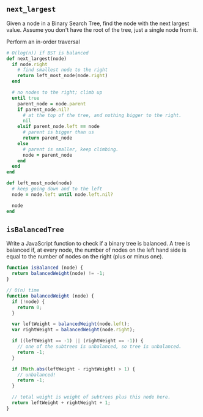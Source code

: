 ## `next_largest`

Given a node in a Binary Search Tree, find the node with the next
largest value. Assume you don't have the root of the tree, just a
single node from it.

Perform an in-order traversal

```ruby
# O(log(n)) if BST is balanced
def next_largest(node)
  if node.right
    # find smallest node to the right
    return left_most_node(node.right)
  end

  # no nodes to the right; climb up
  until true
    parent_node = node.parent
    if parent_node.nil?
      # at the top of the tree, and nothing bigger to the right.
      nil
    elsif parent_node.left == node
      # parent is bigger than us
      return parent_node
    else
      # parent is smaller, keep climbing.
      node = parent_node
    end
  end
end

def left_most_node(node)
  # keep going down and to the left
  node = node.left until node.left.nil?

  node
end
```

## `isBalancedTree`

Write a JavaScript function to check if a binary tree is balanced. A
tree is balanced if, at every node, the number of nodes on the left
hand side is equal to the number of nodes on the right (plus or minus
one).

```js
function isBalanced (node) {
  return balancedWeight(node) != -1;
}

// O(n) time
function balancedWeight (node) {
  if (!node) {
    return 0;
  }

  var leftWeight = balancedWeight(node.left);
  var rightWeight = balancedWeight(node.right);

  if ((leftWeight == -1) || (rightWeight == -1)) {
    // one of the subtrees is unbalanced, so tree is unbalanced.
    return -1;
  }

  if (Math.abs(leftWeight - rightWeight) > 1) {
    // unbalanced!
    return -1;
  }

  // total weight is weight of subtrees plus this node here.
  return leftWeight + rightWeight + 1;
}
```
